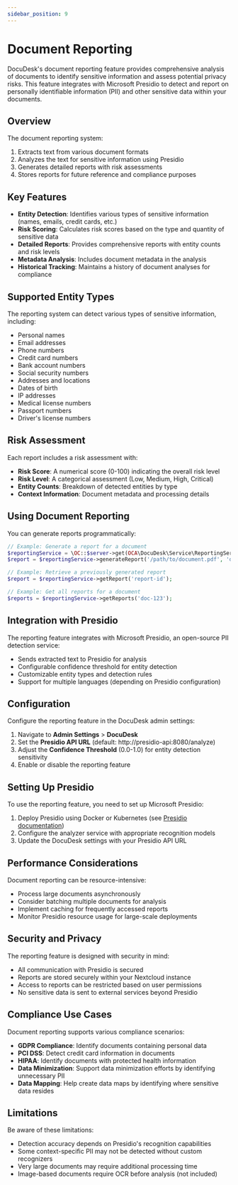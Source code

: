 ```yaml
---
sidebar_position: 9
---
```


# Document Reporting

DocuDesk's document reporting feature provides comprehensive analysis of documents to identify sensitive information and assess potential privacy risks. This feature integrates with Microsoft Presidio to detect and report on personally identifiable information (PII) and other sensitive data within your documents.

## Overview

The document reporting system:

1. Extracts text from various document formats
2. Analyzes the text for sensitive information using Presidio
3. Generates detailed reports with risk assessments
4. Stores reports for future reference and compliance purposes

## Key Features

- **Entity Detection**: Identifies various types of sensitive information (names, emails, credit cards, etc.)
- **Risk Scoring**: Calculates risk scores based on the type and quantity of sensitive data
- **Detailed Reports**: Provides comprehensive reports with entity counts and risk levels
- **Metadata Analysis**: Includes document metadata in the analysis
- **Historical Tracking**: Maintains a history of document analyses for compliance

## Supported Entity Types

The reporting system can detect various types of sensitive information, including:

- Personal names
- Email addresses
- Phone numbers
- Credit card numbers
- Bank account numbers
- Social security numbers
- Addresses and locations
- Dates of birth
- IP addresses
- Medical license numbers
- Passport numbers
- Driver's license numbers

## Risk Assessment

Each report includes a risk assessment with:

- **Risk Score**: A numerical score (0-100) indicating the overall risk level
- **Risk Level**: A categorical assessment (Low, Medium, High, Critical)
- **Entity Counts**: Breakdown of detected entities by type
- **Context Information**: Document metadata and processing details

## Using Document Reporting

You can generate reports programmatically:

```php
// Example: Generate a report for a document
$reportingService = \OC::$server->get(OCA\DocuDesk\Service\ReportingService::class);
$report = $reportingService->generateReport('/path/to/document.pdf', 'doc-123', 'Important Contract');

// Example: Retrieve a previously generated report
$report = $reportingService->getReport('report-id');

// Example: Get all reports for a document
$reports = $reportingService->getReports('doc-123');
```

## Integration with Presidio

The reporting feature integrates with Microsoft Presidio, an open-source PII detection service:

- Sends extracted text to Presidio for analysis
- Configurable confidence threshold for entity detection
- Customizable entity types and detection rules
- Support for multiple languages (depending on Presidio configuration)

## Configuration

Configure the reporting feature in the DocuDesk admin settings:

1. Navigate to **Admin Settings** > **DocuDesk**
2. Set the **Presidio API URL** (default: http://presidio-api:8080/analyze)
3. Adjust the **Confidence Threshold** (0.0-1.0) for entity detection sensitivity
4. Enable or disable the reporting feature

## Setting Up Presidio

To use the reporting feature, you need to set up Microsoft Presidio:

1. Deploy Presidio using Docker or Kubernetes (see [Presidio documentation](https://microsoft.github.io/presidio/))
2. Configure the analyzer service with appropriate recognition models
3. Update the DocuDesk settings with your Presidio API URL

## Performance Considerations

Document reporting can be resource-intensive:

- Process large documents asynchronously
- Consider batching multiple documents for analysis
- Implement caching for frequently accessed reports
- Monitor Presidio resource usage for large-scale deployments

## Security and Privacy

The reporting feature is designed with security in mind:

- All communication with Presidio is secured
- Reports are stored securely within your Nextcloud instance
- Access to reports can be restricted based on user permissions
- No sensitive data is sent to external services beyond Presidio

## Compliance Use Cases

Document reporting supports various compliance scenarios:

- **GDPR Compliance**: Identify documents containing personal data
- **PCI DSS**: Detect credit card information in documents
- **HIPAA**: Identify documents with protected health information
- **Data Minimization**: Support data minimization efforts by identifying unnecessary PII
- **Data Mapping**: Help create data maps by identifying where sensitive data resides

## Limitations

Be aware of these limitations:

- Detection accuracy depends on Presidio's recognition capabilities
- Some context-specific PII may not be detected without custom recognizers
- Very large documents may require additional processing time
- Image-based documents require OCR before analysis (not included) 